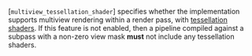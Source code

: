 [`multiview_tessellation_shader`] specifies whether the implementation
supports multiview rendering within a render pass, with
[tessellation shaders](https://www.khronos.org/registry/vulkan/specs/1.3-extensions/html/vkspec.html#tessellation).
If this feature is not enabled, then a pipeline compiled against a
subpass with a non-zero view mask  **must**  not include any tessellation
shaders.